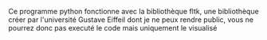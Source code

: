 Ce programme python fonctionne avec la bibliothèque fltk, une bibliothèque créer par l'université Gustave Eiffeil dont je ne peux rendre public, vous ne pourrez donc pas executé le code mais uniquement le visualisé
